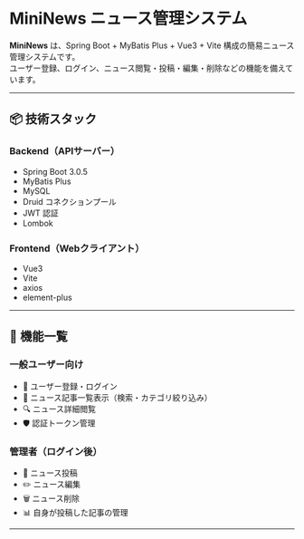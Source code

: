 # MiniNews ニュース管理システム

**MiniNews** は、Spring Boot + MyBatis Plus + Vue3 + Vite 構成の簡易ニュース管理システムです。  
ユーザー登録、ログイン、ニュース閲覧・投稿・編集・削除などの機能を備えています。

---

## 📦 技術スタック

### Backend（APIサーバー）

- Spring Boot 3.0.5
- MyBatis Plus
- MySQL
- Druid コネクションプール
- JWT 認証
- Lombok

### Frontend（Webクライアント）

- Vue3
- Vite
- axios
- element-plus

---

## 🚀 機能一覧

### 一般ユーザー向け

- 🔑 ユーザー登録・ログイン
- 📰 ニュース記事一覧表示（検索・カテゴリ絞り込み）
- 🔍 ニュース詳細閲覧
- 🛡️ 認証トークン管理

### 管理者（ログイン後）

- 📝 ニュース投稿
- ✏️ ニュース編集
- 🗑️ ニュース削除
- 📊 自身が投稿した記事の管理

---